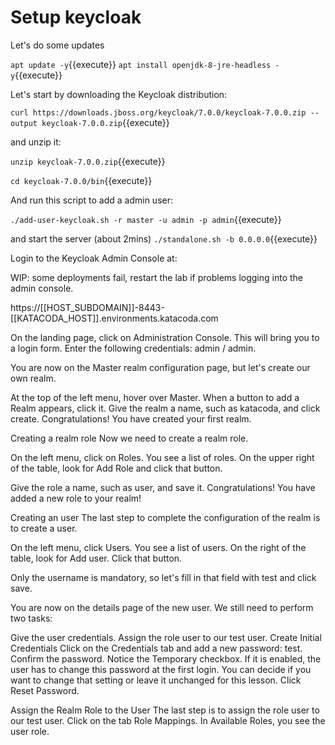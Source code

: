 # Setup keycloak

Let's do some updates

`apt update -y`{{execute}}
`apt install openjdk-8-jre-headless -y`{{execute}}


Let's start by downloading the Keycloak distribution:

`curl https://downloads.jboss.org/keycloak/7.0.0/keycloak-7.0.0.zip --output keycloak-7.0.0.zip`{{execute}}

and unzip it:

`unzip keycloak-7.0.0.zip`{{execute}}

`cd keycloak-7.0.0/bin`{{execute}}

And run this script to add a admin user:

`./add-user-keycloak.sh -r master -u admin -p admin`{{execute}}

and start the server (about 2mins)
`./standalone.sh -b 0.0.0.0`{{execute}}


Login to the Keycloak Admin Console at:

WIP: some deployments fail, restart the lab if problems logging into the admin console.

https://[[HOST_SUBDOMAIN]]-8443-[[KATACODA_HOST]].environments.katacoda.com


On the landing page, click on Administration Console. This will bring you to a login form. Enter the following credentials: admin / admin.

You are now on the Master realm configuration page, but let's create our own realm.

At the top of the left menu, hover over Master. When a button to add a Realm appears, click it. Give the realm a name, such as katacoda, and click create. Congratulations! You have created your first realm.


Creating a realm role
Now we need to create a realm role.

On the left menu, click on Roles. You see a list of roles. On the upper right of the table, look for Add Role and click that button.

Give the role a name, such as user, and save it. Congratulations! You have added a new role to your realm!


Creating an user
The last step to complete the configuration of the realm is to create a user.

On the left menu, click Users. You see a list of users. On the right of the table, look for Add user. Click that button.

Only the username is mandatory, so let's fill in that field with test and click save.

You are now on the details page of the new user. We still need to perform two tasks:

Give the user credentials.
Assign the role user to our test user.
Create Initial Credentials
Click on the Credentials tab and add a new password: test. Confirm the password. Notice the Temporary checkbox. If it is enabled, the user has to change this password at the first login. You can decide if you want to change that setting or leave it unchanged for this lesson. Click Reset Password.

Assign the Realm Role to the User
The last step is to assign the role user to our test user. Click on the tab Role Mappings. In Available Roles, you see the user role.

